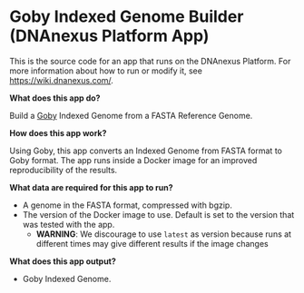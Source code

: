 <!-- dx-header -->
# Goby Indexed Genome Builder (DNAnexus Platform App)

This is the source code for an app that runs on the DNAnexus Platform.
For more information about how to run or modify it, see
https://wiki.dnanexus.com/.
<!-- /dx-header -->

**What does this app do?**

Build a [Goby](http://campagnelab.org/software/goby/) Indexed Genome from a FASTA Reference Genome.

**How does this app work?**

Using Goby, this app converts an Indexed Genome from FASTA format to Goby format.
The app runs inside a Docker image for an improved reproducibility of the results.

**What data are required for this app to run?**

* A genome in the FASTA format, compressed with bgzip.
* The version of the Docker image to use. Default is set to the version that was tested with the app. 
  * **WARNING**:  We discourage to use `latest` as version because runs at different times may give different results if the image changes 


**What does this app output?**
* Goby Indexed Genome.
